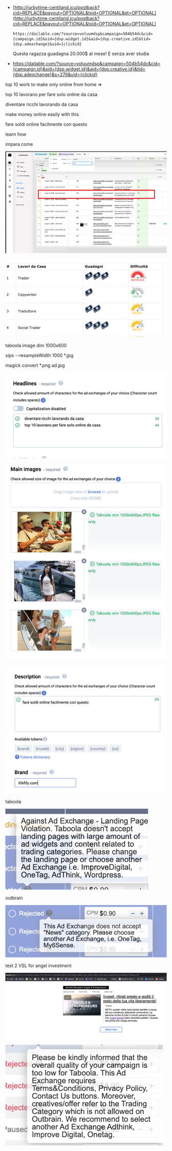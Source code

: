 - [http://jurbytime-centiland.icu/postback?cid=REPLACE&payout=OPTIONAL&txid=OPTIONAL&et=OPTIONAL](http://jurbytime-centiland.icu/postback?cid=REPLACE&payout=OPTIONAL&txid=OPTIONAL&et=OPTIONAL)
  
  ```https://dailable.com/?source=voluumdsp&campaign=504b54dc&cid={campaign.id}&sid={dsp.widget.id}&aid={dsp.creative.id}&tid={dsp.adexchange}&uid={clickid}
  https://dailable.com/?source=voluumdsp&campaign=504b54dc&cid={campaign.id}&sid={dsp.widget.id}&aid={dsp.creative.id}&tid={dsp.adexchange}&uid={clickid}
  ```
  
  Questa ragazza guadagna 20.000$ al mese! E senza aver studia

- https://dailable.com/?source=voluumdsp&campaign=504b54dc&cid={campaign.id}&sid={dsp.widget.id}&aid={dsp.creative.id}&tid={dsp.adexchange}&s=276&uid={clickid}

top 10 work to make only online from home => 

top 10 lavorano per fare solo online da casa

diventare ricchi lavorando da casa

make money online easily with this

fare soldi online facilmente con questo

learn how 

impara come

![Screen Shot 2020-01-16 at 8.53.04 PM.png](https://raw.githubusercontent.com/blackhatflow/storage/master/2020/01/16-20-53-52-Screen%20Shot%202020-01-16%20at%208.53.04%20PM.png)

![Screen Shot 2020-01-16 at 8.54.35 PM.png](https://raw.githubusercontent.com/blackhatflow/storage/master/2020/01/16-20-55-12-Screen%20Shot%202020-01-16%20at%208.54.35%20PM.png)

taboola image dim 1000x600

sips --resampleWidth 1000 *.jpg

magick convert *.png ad.jpg

![Screen Shot 2020-01-16 at 9.01.33 PM.png](https://raw.githubusercontent.com/blackhatflow/storage/master/2020/01/16-21-11-31-Screen%20Shot%202020-01-16%20at%209.01.33%20PM.png)

![Screen Shot 2020-01-16 at 9.01.23 PM.png](https://raw.githubusercontent.com/blackhatflow/storage/master/2020/01/16-21-11-19-Screen%20Shot%202020-01-16%20at%209.01.23%20PM.png)

![Screen Shot 2020-01-16 at 9.01.30 PM.png](https://raw.githubusercontent.com/blackhatflow/storage/master/2020/01/16-21-11-25-Screen%20Shot%202020-01-16%20at%209.01.30%20PM.png)

taboola 

![](https://raw.githubusercontent.com/blackhatflow/storage/master/2020/01/21-09-57-06-Screen%20Shot%202020-01-20%20at%2010.44.22%20PM.png)

outbrain

![](https://raw.githubusercontent.com/blackhatflow/storage/master/2020/01/21-09-57-11-Screen%20Shot%202020-01-20%20at%2010.44.17%20PM.png)

test 2 VSL for angel investment

![Screen Shot 2020-01-20 at 6.37.52 PM.png](https://raw.githubusercontent.com/blackhatflow/storage/master/2020/01/21-10-00-06-Screen%20Shot%202020-01-20%20at%206.37.52%20PM.png)

![Screen Shot 2020-01-21 at 9.39.17 AM.png](https://raw.githubusercontent.com/blackhatflow/storage/master/2020/01/21-09-57-03-Screen%20Shot%202020-01-21%20at%209.39.17%20AM.png)

